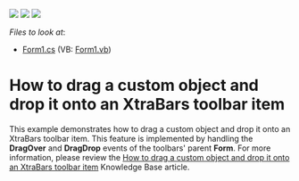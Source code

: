 <!-- default badges list -->
![](https://img.shields.io/endpoint?url=https://codecentral.devexpress.com/api/v1/VersionRange/128616664/13.1.4%2B)
[![](https://img.shields.io/badge/Open_in_DevExpress_Support_Center-FF7200?style=flat-square&logo=DevExpress&logoColor=white)](https://supportcenter.devexpress.com/ticket/details/E732)
[![](https://img.shields.io/badge/📖_How_to_use_DevExpress_Examples-e9f6fc?style=flat-square)](https://docs.devexpress.com/GeneralInformation/403183)
<!-- default badges end -->
<!-- default file list -->
*Files to look at*:

* [Form1.cs](./CS/DragDropOnBarItem/Form1.cs) (VB: [Form1.vb](./VB/DragDropOnBarItem/Form1.vb))
<!-- default file list end -->
# How to drag a custom object and drop it onto an XtraBars toolbar item


<p>This example demonstrates how to drag a custom object and drop it onto an XtraBars toolbar item. This feature is implemented by handling the <strong>DragOver</strong> and <strong>DragDrop</strong> events of the toolbars' parent <strong>Form</strong>. For more information, please review the <a href="https://www.devexpress.com/Support/Center/p/A1591">How to drag a custom object and drop it onto an XtraBars toolbar item</a> Knowledge Base article.</p>

<br/>


